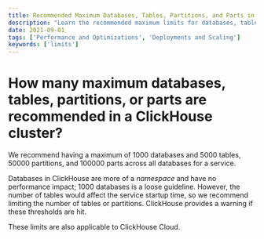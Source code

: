 ```yaml
---
title: Recommended Maximum Databases, Tables, Partitions, and Parts in ClickHouse
description: "Learn the recommended maximum limits for databases, tables, partitions, and parts in a ClickHouse cluster to ensure optimal performance."
date: 2021-09-01
tags: ['Performance and Optimizations', 'Deployments and Scaling']
keywords: ['limits']
---
```


# How many maximum databases, tables, partitions, or parts are recommended in a ClickHouse cluster?

We recommend having a maximum of 1000 databases and 5000 tables, 50000 partitions, and 100000 parts across all databases for a service. 

<!-- truncate -->

Databases in ClickHouse are more of a _namespace_ and have no performance impact; 1000 databases is a loose guideline. However, the number of tables would affect the service startup time, so we recommend limiting the number of tables or partitions. ClickHouse provides a warning if these thresholds are hit. 

These limits are also applicable to ClickHouse Cloud.
